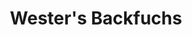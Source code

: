 ---
title: "Wester's Backfuchs"
url: /paderborn/westers-backfuchs-borchener-strasse/
shop: Bäckerei
---